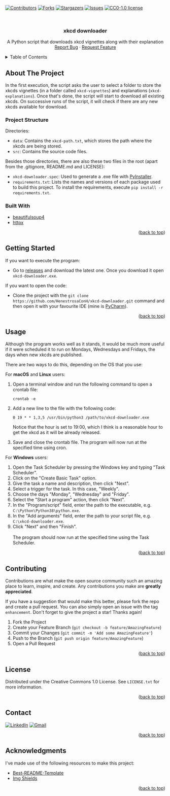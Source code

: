 <div id="top"></div>

<!-- PROJECT SHIELDS -->
<!--
*** I'm using markdown "reference style" links for readability.
*** Reference links are enclosed in brackets [ ] instead of parentheses ( ).
*** See the bottom of this document for the declaration of the reference variables
*** for contributors-url, forks-url, etc. This is an optional, concise syntax you may use.
*** https://www.markdownguide.org/basic-syntax/#reference-style-links
-->

[![Contributors][contributors-shield]][contributors-url]
[![Forks][forks-shield]][forks-url]
[![Stargazers][stars-shield]][stars-url]
[![Issues][issues-shield]][issues-url]
[![CC0-1.0 license][license-shield]][license-url]

<!-- PROJECT LOGO -->
<br />
<div align="center">
  <h3 align="center">xkcd downloader</h3>

  <p align="center">
    A Python script that downloads xkcd vignettes along with their explanation
    <br />
    <a href="https://github.com/HenestrosaConH/xkcd-downloader/issues">Report Bug</a> · <a href="https://github.com/HenestrosaConH/xkcd-downloader/issues">Request Feature</a>
  </p>
</div>

<!-- TABLE OF CONTENTS -->
<details>
   <summary>Table of Contents</summary>
   <ol>
      <li>
         <a href="#about-the-project">About The Project</a>
         <ul>
            <li><a href="#project-structure">Project Structure</a></li>
            <li><a href="#built-with">Built With</a></li>
         </ul>
      </li>
      <li><a href="#getting-started">Getting Started</a></li>
      <li><a href="#usage">Usage</a></li>
      <li><a href="#contributing">Contributing</a></li>
      <li><a href="#license">License</a></li>
      <li><a href="#contact">Contact</a></li>
      <li><a href="#acknowledgments">Acknowledgments</a></li>
   </ol>
</details>

<!-- ABOUT THE PROJECT -->

## About The Project

In the first execution, the script asks the user to select a folder to store the xkcds vignettes (in a folder called `xkcd-vignettes`) and explanations (`xkcd-explanations`).
Once that's done, the script will start to download all existing xkcds. On successive runs of the script, it will check if there are any new xkcds available for download.

<!-- PROJECT STRUCTURE -->

### Project Structure

Directories:

- `data`: Contains the `xkcd-path.txt`, which stores the path where the xkcds are being stored.
- `src`:  Contains the source code files.

Besides those directories, there are also these two files in the root (apart from the .gitignore, README.md and LICENSE):

- `xkcd-downloader.spec`: Used to generate a .exe file with [PyInstaller](https://pyinstaller.org/en/stable/).
- `requirements.txt`: Lists the names and versions of each package used to build this project. To install the requirements, execute `pip install -r requirements.txt`.

<!-- BUILT WITH -->

### Built With

- [beautifulsoup4](https://pypi.org/project/beautifulsoup4/)
- [httpx](https://www.python-httpx.org/)

<p align="right">(<a href="#top">back to top</a>)</p>

<!-- GETTING STARTED -->

## Getting Started

If you want to execute the program:
- Go to [releases](https://github.com/HenestrosaConH/xkcd-downloader/releases) and download the latest one. Once you download it open `xkcd-downloader.exe`.

If you want to open the code:
- Clone the project with the `git clone https://github.com/HenestrosaConH/xkcd-downloader.git` command and then open it with your favourite IDE (mine is [PyCharm](https://www.jetbrains.com/pycharm/)).

<p align="right">(<a href="#top">back to top</a>)</p>

<!-- USAGE -->

## Usage

Although the program works well as it stands, it would be much more useful if it were scheduled it to run on Mondays, Wednesdays and Fridays, the days when new xkcds are published.

There are two ways to do this, depending on the OS that you use:

For **macOS** and **Linux** users:
1. Open a terminal window and run the following command to open a crontab file:
    ```
    crontab -e
    ```
2. Add a new line to the file with the following code:
    ```
    0 19 * * 1,3,5 /usr/bin/python3 /path/to/xkcd-downloader.exe
    ```
   Notice that the hour is set to 19:00, which I think is a reasonable hour to get the xkcd as it will be already released.


3. Save and close the crontab file. The program will now run at the specified time using cron.

For **Windows** users:

1. Open the Task Scheduler by pressing the Windows key and typing "Task Scheduler".
2. Click on the "Create Basic Task" option.
3. Give the task a name and description, then click "Next".
4. Select a trigger for the task. In this case, "Weekly".
5. Choose the days "Monday", "Wednesday" and "Friday".
6. Select the "Start a program" action, then click "Next".
7. In the "Program/script" field, enter the path to the executable, e.g. `C:\Python\Python38\python.exe`.
8. In the "Add arguments" field, enter the path to your script file, e.g. `C:\xkcd-downloader.exe`.
9. Click "Next" and then "Finish".<br>  
   The program should now run at the specified time using the Task Scheduler.

<p align="right">(<a href="#top">back to top</a>)</p>

<!-- CONTRIBUTING -->

## Contributing

Contributions are what make the open source community such an amazing place to learn, inspire, and create. Any contributions you make are **greatly appreciated**.

If you have a suggestion that would make this better, please fork the repo and create a pull request. You can also simply open an issue with the tag `enhancement`.
Don't forget to give the project a star! Thanks again!

1. Fork the Project
2. Create your Feature Branch (`git checkout -b feature/AmazingFeature`)
3. Commit your Changes (`git commit -m 'Add some AmazingFeature'`)
4. Push to the Branch (`git push origin feature/AmazingFeature`)
5. Open a Pull Request

<p align="right">(<a href="#top">back to top</a>)</p>

<!-- LICENSE -->

## License

Distributed under the Creative Commons 1.0 License. See `LICENSE.txt` for more information.

<p align="right">(<a href="#readme-top">back to top</a>)</p>

<!-- CONTACT -->

## Contact

<a href="https://www.linkedin.com/in/henestrosaconh/" target="blank"><img src="https://img.shields.io/badge/LinkedIn-0077B5?style=for-the-badge&logo=linkedin&logoColor=white" alt="LinkedIn"/></a>
<a href="mailto:henestrosaconh@gmail.com" target="_blank"><img alt="Gmail" src="https://img.shields.io/badge/Gmail-D14836?style=for-the-badge&logo=gmail&logoColor=white" /></a>

<p align="right">(<a href="#top">back to top</a>)</p>

<!-- ACKNOWLEDGMENTS -->

## Acknowledgments

I've made use of the following resources to make this project:

- [Best-README-Template](https://github.com/othneildrew/Best-README-Template/)
- [Img Shields](https://shields.io)

<p align="right">(<a href="#top">back to top</a>)</p>

<!-- MARKDOWN LINKS & IMAGES -->
<!-- https://www.markdownguide.org/basic-syntax/#reference-style-links -->

[contributors-shield]: https://img.shields.io/github/contributors/HenestrosaConH/xkcd-downloader.svg?style=for-the-badge
[contributors-url]: https://github.com/HenestrosaConH/xkcd-downloader/graphs/contributors
[forks-shield]: https://img.shields.io/github/forks/HenestrosaConH/xkcd-downloader.svg?style=for-the-badge
[forks-url]: https://github.com/HenestrosaConH/xkcd-downloader/network/members
[stars-shield]: https://img.shields.io/github/stars/HenestrosaConH/xkcd-downloader.svg?style=for-the-badge
[stars-url]: https://github.com/HenestrosaConH/xkcd-downloader/stargazers
[issues-shield]: https://img.shields.io/github/issues/HenestrosaConH/xkcd-downloader.svg?style=for-the-badge
[issues-url]: https://github.com/HenestrosaConH/xkcd-downloader/issues
[license-shield]: https://img.shields.io/github/license/HenestrosaConH/xkcd-downloader.svg?style=for-the-badge
[license-url]: https://github.com/HenestrosaConH/xkcd-downloader/blob/master/LICENSE.txt
[linkedin-url]: https://linkedin.com/in/henestrosaconh
